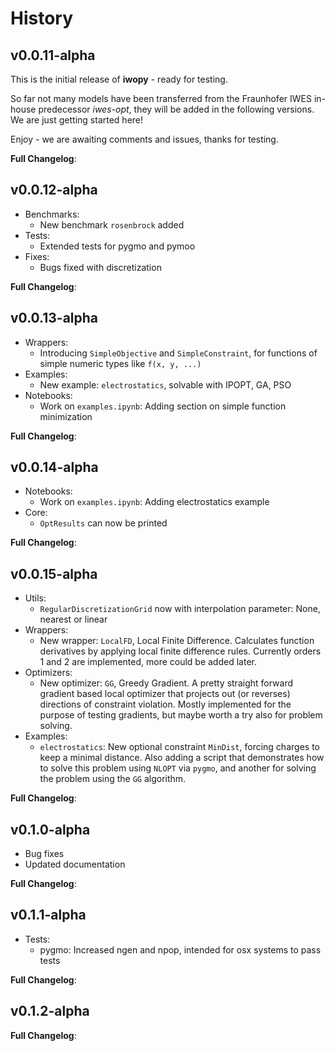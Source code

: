 # History

## v0.0.11-alpha

This is the initial release of **iwopy** - ready for testing.

So far not many models have been transferred from the Fraunhofer IWES in-house predecessor *iwes-opt*, they will be added in the following versions. We are just getting started here!

Enjoy - we are awaiting comments and issues, thanks for testing.

**Full Changelog**: [](https://github.com/FraunhoferIWES/iwopy/commits/v0.0.11)

## v0.0.12-alpha

- Benchmarks:
  - New benchmark `rosenbrock` added
- Tests:
  - Extended tests for pygmo and pymoo
- Fixes:
  - Bugs fixed with discretization

**Full Changelog**: [](https://github.com/FraunhoferIWES/iwopy/commits/v0.0.12)

## v0.0.13-alpha

- Wrappers:
  - Introducing `SimpleObjective` and `SimpleConstraint`, for functions of simple numeric types like `f(x, y, ...)`
- Examples:
  - New example: `electrostatics`, solvable with IPOPT, GA, PSO
- Notebooks:
  - Work on `examples.ipynb`: Adding section on simple function minimization

**Full Changelog**: [](https://github.com/FraunhoferIWES/iwopy/commits/v0.0.13)

## v0.0.14-alpha

- Notebooks:
  - Work on `examples.ipynb`: Adding electrostatics example
- Core:
  - `OptResults` can now be printed

**Full Changelog**: [](https://github.com/FraunhoferIWES/iwopy/commits/v0.0.14)

## v0.0.15-alpha

- Utils:
  - `RegularDiscretizationGrid` now with interpolation parameter: None, nearest or linear
- Wrappers:
  - New wrapper: `LocalFD`, Local Finite Difference. Calculates function derivatives by applying local finite difference rules. Currently orders 1 and 2 are implemented, more could be added later.
- Optimizers:
  - New optimizer: `GG`, Greedy Gradient. A pretty straight forward gradient based local optimizer that projects out (or reverses) directions of constraint violation. Mostly implemented for the purpose of testing gradients, but maybe worth a try also for problem solving.
- Examples:
  - `electrostatics`: New optional constraint `MinDist`, forcing charges to keep a minimal distance. Also adding a script that demonstrates how to solve this problem using `NLOPT` via `pygmo`, and another for solving the problem using the `GG` algorithm.

**Full Changelog**: [](https://github.com/FraunhoferIWES/iwopy/commits/v0.0.15)

## v0.1.0-alpha

- Bug fixes
- Updated documentation

**Full Changelog**: [](https://github.com/FraunhoferIWES/iwopy/commits/v0.1.0)

## v0.1.1-alpha

- Tests:
  - pygmo: Increased ngen and npop, intended for osx systems to pass tests

**Full Changelog**: [](https://github.com/FraunhoferIWES/iwopy/commits/v0.1.1)

## v0.1.2-alpha


**Full Changelog**: [](https://github.com/FraunhoferIWES/iwopy/commits/v0.1.2)

